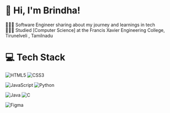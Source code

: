 <!-- Level 3: Add custom code -->

# 👋 Hi, I'm Brindha!
👩🏻‍💻 Software Engineer sharing about my journey and learnings in tech<br/>
👩🏻‍🎓 Studied [Computer Science] at the Francis Xavier Engineering College, Tirunelveli , Tamilnadu<br/>


<!-- GitHub stats from https://github.com/anuraghazra/github-readme-stats -->

# 💻 Tech Stack
<!-- Badges from https://github.com/Ileriayo/markdown-badges -->
![HTML5](https://img.shields.io/badge/html5-%23E34F26.svg?style=for-the-badge&logo=html5&logoColor=white)  ![CSS3](https://img.shields.io/badge/css3-%231572B6.svg?style=for-the-badge&logo=css3&logoColor=white)

![JavaScript](https://img.shields.io/badge/javascript-%23323330.svg?style=for-the-badge&logo=javascript&logoColor=%23F7DF1E) ![Python](https://img.shields.io/badge/python-3670A0?style=for-the-badge&logo=python&logoColor=ffdd54)

![Java](https://img.shields.io/badge/java-%23ED8B00.svg?style=for-the-badge&logo=openjdk&logoColor=white) ![C](https://img.shields.io/badge/c-%2300599C.svg?style=for-the-badge&logo=c&logoColor=white)<br/>

![Figma](https://img.shields.io/badge/figma-%23F24E1E.svg?style=for-the-badge&logo=figma&logoColor=white)



